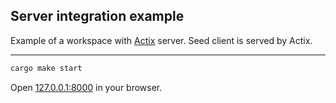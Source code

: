 ## Server integration example

Example of a workspace with [Actix](https://actix.rs/) server.
Seed client is served by Actix.

---

```bash
cargo make start
```

Open [127.0.0.1:8000](http://127.0.0.1:8000) in your browser.